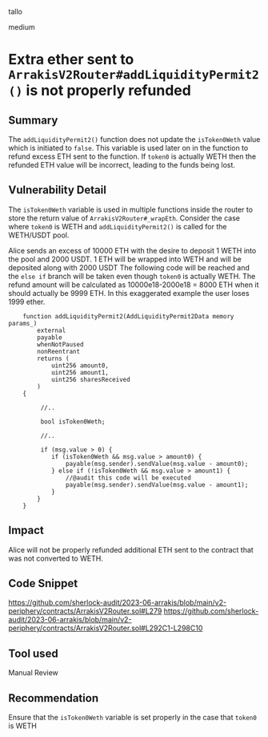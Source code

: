 tallo

medium

# Extra ether sent to ```ArrakisV2Router#addLiquidityPermit2()``` is not properly refunded

## Summary
The ```addLiquidityPermit2()``` function does not update the ```isToken0Weth``` value which is initiated to ```false```. This variable is used later on in the function to refund excess ETH sent to the function. If ```token0``` is actually WETH then the refunded ETH value will be incorrect, leading to the funds being lost.
## Vulnerability Detail
The ```isToken0Weth``` variable is used in multiple functions inside the router to store the return value of ```ArrakisV2Router#_wrapEth```. Consider the case where ```token0``` is WETH and ```addLiquidityPermit2()``` is called for the WETH/USDT pool. 

Alice sends an excess of 10000 ETH with the desire to deposit 1 WETH into the pool and 2000 USDT.
1 ETH will be wrapped into WETH and will be deposited along with 2000 USDT
The following code will be reached and the ```else if``` branch will be taken even though ```token0``` is actually WETH.
The refund amount will be calculated as 10000e18-2000e18 = 8000 ETH when it should actually be 9999 ETH. In this exaggerated example the user loses 1999 ether.
```solidity
    function addLiquidityPermit2(AddLiquidityPermit2Data memory params_)
        external
        payable
        whenNotPaused
        nonReentrant
        returns (
            uint256 amount0,
            uint256 amount1,
            uint256 sharesReceived
        )
    {
 
         //..

         bool isToken0Weth;
        
         //..
        
         if (msg.value > 0) {
            if (isToken0Weth && msg.value > amount0) {
                payable(msg.sender).sendValue(msg.value - amount0);
            } else if (!isToken0Weth && msg.value > amount1) {
                //@audit this code will be executed
                payable(msg.sender).sendValue(msg.value - amount1);
            }
        }
    }
```


## Impact
Alice will not be properly refunded additional ETH sent to the contract that was not converted to WETH.
## Code Snippet
https://github.com/sherlock-audit/2023-06-arrakis/blob/main/v2-periphery/contracts/ArrakisV2Router.sol#L279
https://github.com/sherlock-audit/2023-06-arrakis/blob/main/v2-periphery/contracts/ArrakisV2Router.sol#L292C1-L298C10
## Tool used

Manual Review

## Recommendation
Ensure that the ```isToken0Weth``` variable is set properly in the case that ```token0``` is WETH